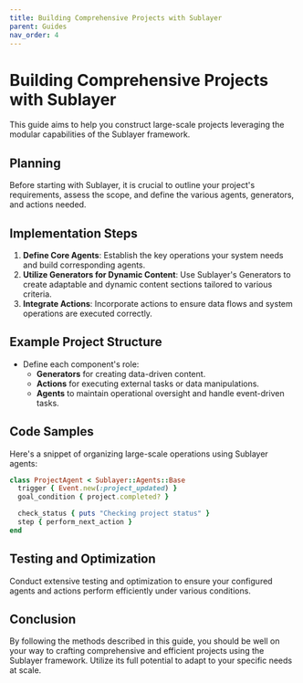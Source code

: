```yaml
---
title: Building Comprehensive Projects with Sublayer
parent: Guides
nav_order: 4
---
```


# Building Comprehensive Projects with Sublayer

This guide aims to help you construct large-scale projects leveraging the modular capabilities of the Sublayer framework.

## Planning
Before starting with Sublayer, it is crucial to outline your project's requirements, assess the scope, and define the various agents, generators, and actions needed.

## Implementation Steps
1. **Define Core Agents**: Establish the key operations your system needs and build corresponding agents.
2. **Utilize Generators for Dynamic Content**: Use Sublayer's Generators to create adaptable and dynamic content sections tailored to various criteria.
3. **Integrate Actions**: Incorporate actions to ensure data flows and system operations are executed correctly.

## Example Project Structure
- Define each component's role: 
  - **Generators** for creating data-driven content.
  - **Actions** for executing external tasks or data manipulations.
  - **Agents** to maintain operational oversight and handle event-driven tasks.

## Code Samples
Here's a snippet of organizing large-scale operations using Sublayer agents:
```ruby
class ProjectAgent < Sublayer::Agents::Base
  trigger { Event.new(:project_updated) }
  goal_condition { project.completed? }

  check_status { puts "Checking project status" }
  step { perform_next_action }
end
```

## Testing and Optimization
Conduct extensive testing and optimization to ensure your configured agents and actions perform efficiently under various conditions.

## Conclusion
By following the methods described in this guide, you should be well on your way to crafting comprehensive and efficient projects using the Sublayer framework. Utilize its full potential to adapt to your specific needs at scale.